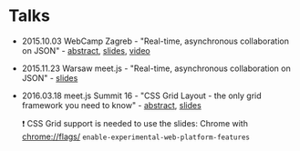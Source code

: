 # Talks

- 2015.10.03 WebCamp Zagreb - "Real-time, asynchronous collaboration on JSON" - [abstract](https://2015.webcampzg.org/talks/view/real-time-asynchronous-collaboration-on-json/), [slides](http://tomalec.github.io/talks/15.10.03%20-%20Zagreb-%20Real-time%2C%20asynchronous%20collaboration%20on%20JSON/), [video](https://www.youtube.com/watch?v=bTG7pIyzr7A)
 - 2015.11.23 Warsaw meet.js - "Real-time, asynchronous collaboration on JSON" - [slides](http://tomalec.github.io/talks/15.11.23%20-%20Warsaw%20-%20Real-time,%20asynchronous%20collaboration%20on%20JSON/)
- 2016.03.18 meet.js Summit 16 - "CSS Grid Layout - the only grid framework you need to know" - [abstract](http://summit.meetjs.pl/2016/#agenda), [slides](http://tomalec.github.io/talks/16.03.19%20-%20Warsaw%20-%20CSS%20Grid%20Layout%20-%20the%20only%20grid%20framework%20you%20need%20to%20know)

  :exclamation: CSS Grid support is needed to use the slides: Chrome with [chrome://flags/](chrome://flags/) `enable-experimental-web-platform-features`
